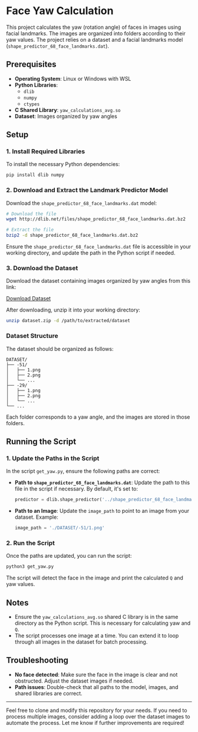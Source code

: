 # Face Yaw Calculation

This project calculates the yaw (rotation angle) of faces in images using facial landmarks. The images are organized into folders according to their yaw values. The project relies on a dataset and a facial landmarks model (`shape_predictor_68_face_landmarks.dat`).

## Prerequisites

- **Operating System**: Linux or Windows with WSL
- **Python Libraries**: 
  - `dlib`
  - `numpy`
  - `ctypes`
- **C Shared Library**: `yaw_calculations_avg.so`
- **Dataset**: Images organized by yaw angles

## Setup

### 1. Install Required Libraries

To install the necessary Python dependencies:

```bash
pip install dlib numpy
```

### 2. Download and Extract the Landmark Predictor Model

Download the `shape_predictor_68_face_landmarks.dat` model:

```bash
# Download the file
wget http://dlib.net/files/shape_predictor_68_face_landmarks.dat.bz2

# Extract the file
bzip2 -d shape_predictor_68_face_landmarks.dat.bz2
```

Ensure the `shape_predictor_68_face_landmarks.dat` file is accessible in your working directory, and update the path in the Python script if needed.

### 3. Download the Dataset

Download the dataset containing images organized by yaw angles from this link:

[Download Dataset](https://drive.google.com/file/d/1x5G2ZoaEReugbRIy9fWo8Hj_lI3apmml/view?usp=sharing)

After downloading, unzip it into your working directory:

```bash
unzip dataset.zip -d /path/to/extracted/dataset
```

### Dataset Structure

The dataset should be organized as follows:

```
DATASET/
├── -51/
│   ├── 1.png
│   ├── 2.png
│   └── ...
├── -29/
│   ├── 1.png
│   ├── 2.png
│   └── ...
└── ...
```

Each folder corresponds to a yaw angle, and the images are stored in those folders.

## Running the Script

### 1. Update the Paths in the Script

In the script `get_yaw.py`, ensure the following paths are correct:

- **Path to `shape_predictor_68_face_landmarks.dat`**:
  Update the path to this file in the script if necessary. By default, it's set to:
  ```python
  predictor = dlib.shape_predictor('../shape_predictor_68_face_landmarks.dat')
  ```

- **Path to an Image**:
  Update the `image_path` to point to an image from your dataset. Example:
  ```python
  image_path = './DATASET/-51/1.png'
  ```

### 2. Run the Script

Once the paths are updated, you can run the script:

```bash
python3 get_yaw.py
```

The script will detect the face in the image and print the calculated `Q` and yaw values.

## Notes

- Ensure the `yaw_calculations_avg.so` shared C library is in the same directory as the Python script. This is necessary for calculating yaw and `Q`.
- The script processes one image at a time. You can extend it to loop through all images in the dataset for batch processing.

## Troubleshooting

- **No face detected**: Make sure the face in the image is clear and not obstructed. Adjust the dataset images if needed.
- **Path issues**: Double-check that all paths to the model, images, and shared libraries are correct.

---

Feel free to clone and modify this repository for your needs. If you need to process multiple images, consider adding a loop over the dataset images to automate the process. Let me know if further improvements are required!

